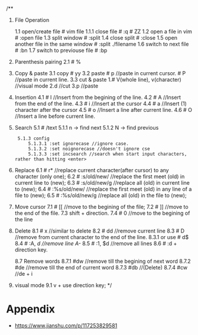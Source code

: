 /**
1. File Operation

    1.1 open/create file
        # vim file
        1.1.1 close file
            # :q
            # ZZ
    1.2 open a file in vim
        # :open file
    1.3 split window
        # :split
    1.4 close split
        # :close
    1.5 open another file in the same window
        # :split ./filename
    1.6 switch to next file
        # :bn
    1.7 switch to previouse file
        # :bp 
2. Parenthesis pairing
    2.1 # %

3. Copy & paste
    3.1 copy 
        # yy
    3.2 paste
        # p //paste in current cursor.
        # P //paste in current line.
    3.3 cut & paste
        1.# V(whole line), v(character)     //visual mode
        2.d                                 //cut
        3.p                                 //paste
4. Insertion
    4.1 # I //Insert from the begining of the line.
    4.2 # A //Insert from the end of the line.
    4.3 # i //Insert at the cursor
    4.4 # a //Insert (1) character after the cursor
    4.5 # o //Insert a line after current line.
    4.6 # O //Insert a line before current line.

5. Search
    5.1 # /text
        5.1.1 n -> find next
        5.1.2 N -> find previous

        5.1.3 config
            5.1.3.1 :set ignorecase //ignore case.
            5.1.3.2 :set noignorecase //doesn't ignore cse
            5.1.3.3 :set incsearch //search when start input characters, rather than hitting <enter>

6. Replace
    6.1 # r* //replace current character(after cursor) to any character (only one); 
    6.2 # :s/old/new/       //replace the first meet (old) in current line to (new);
    6.3 # :s/old/new/g      //replace all (old) in current line to (new);
    6.4 # :%s/old/new/      //replace the first meet (old) in any line of a file to (new);
    6.5 # :%s/old/new/g     //replace all (old) in the file to (new);

       
7. Move cursor
    7.1 # [[        //move to the begining of the file;
    7.2 # ]]        //move to the end of the file.
    7.3 shift + direction.
    7.4 # 0         //move to the begining of the line

8. Delete
    8.1 # x         //similar to delete
    8.2 # dd        //remove current line
    8.3 # D         //remove from current character to the end of the line.
        8.3.1 or use # d$
    8.4 # :A, *d    //remove line A-*
    8.5 # :1, $d    //remove all lines
    8.6 # :d + direction key. 

    8.7 Remove words
        8.7.1 #dw   //remove till the begining of next word
        8.7.2 #de   //remove till the end of current word
        8.7.3 #db   //(Delete)
        8.7.4 #cw   //de + i
9. visual mode
    9.1 v + use direction key;
*/

# Appendix
* https://www.jianshu.com/p/117253829581